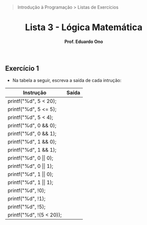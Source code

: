> Introdução à Programação > Listas de Exercícios

<h1 align="center">
Lista 3 - Lógica Matemática
</h1>
<h4 align="center">
Prof. Eduardo Ono
</h4>

<br>

## Exercício 1

* Na tabela a seguir, escreva a saída de cada intrução:

<p align="center">

| Instrução | Saída |
| --- | --- |
| printf("%d", 5 < 20); |
| printf("%d", 5 <= 5); |
| printf("%d", 5 < 4); |
| printf("%d", 0 && 0); |
| printf("%d", 0 && 1); |
| printf("%d", 1 && 0); |
| printf("%d", 1 && 1); |
| printf("%d", 0 \|\| 0); |
| printf("%d", 0 \|\| 1); |
| printf("%d", 1 \|\| 0); |
| printf("%d", 1 \|\| 1); |
| printf("%d", !0); |
| printf("%d", !1); |
| printf("%d", !5); |
| printf("%d", !(5 < 20)); |

</p>

<br>
